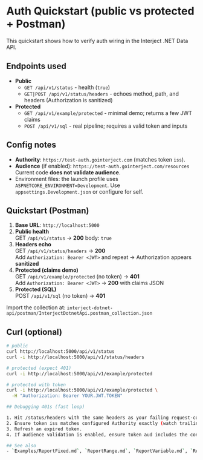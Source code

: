 # Auth Quickstart (public vs protected + Postman)

This quickstart shows how to verify auth wiring in the Interject .NET Data API.

## Endpoints used
- **Public**
  - `GET /api/v1/status` - health (`true`)
  - `GET|POST /api/v1/status/headers` - echoes method, path, and headers (Authorization is sanitized)
- **Protected**
  - `GET /api/v1/example/protected` - minimal demo; returns a few JWT claims
  - `POST /api/v1/sql` - real pipeline; requires a valid token and inputs

## Config notes
- **Authority**: `https://test-auth.gointerject.com` (matches token `iss`).  
- **Audience** (if enabled): `https://test-auth.gointerject.com/resources` Current code **does not validate audience**.
- Environment files: the launch profile uses `ASPNETCORE_ENVIRONMENT=Development`. Use `appsettings.Development.json` or configure for self.

## Quickstart (Postman)
1. **Base URL**: `http://localhost:5000`
2. **Public health**  
   GET `/api/v1/status` -> **200** body: `true`
3. **Headers echo**  
   GET `/api/v1/status/headers` -> **200**  
   Add `Authorization: Bearer <JWT>` and repeat -> Authorization appears **sanitized**
4. **Protected (claims demo)**  
   GET `/api/v1/example/protected` (no token) -> **401**  
   Add `Authorization: Bearer <JWT>` -> **200** with claims JSON
5. **Protected (SQL)**  
   POST `/api/v1/sql` (no token) -> **401**

Import the collection at:
`interject-dotnet-api/postman/InterjectDotnetApi.postman_collection.json`


## Curl (optional)
```bash
# public
curl http://localhost:5000/api/v1/status
curl -i http://localhost:5000/api/v1/status/headers

# protected (expect 401)
curl -i http://localhost:5000/api/v1/example/protected

# protected with token
curl -i http://localhost:5000/api/v1/example/protected \
  -H "Authorization: Bearer YOUR.JWT.TOKEN"

## Debugging 401s (fast loop)

1. Hit /status/headers with the same headers as your failing request-confirm Authorization is present.
2. Ensure token iss matches configured Authority exactly (watch trailing /).
3. Refresh an expired token.
4. If audience validation is enabled, ensure token aud includes the configured audience.

## See also
- `Examples/ReportFixed.md`, `ReportRange.md`, `ReportVariable.md`, `ReportLookup.md`, `jDropdown.md`, `HandlerPipeline.md`

